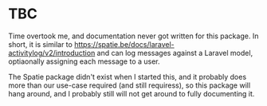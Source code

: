 TBC
===

Time overtook me, and documentation never got written for this package.
In short, it is similar to https://spatie.be/docs/laravel-activitylog/v2/introduction
and can log messages against a Laravel model, optiaonally assigning each message to a
user.

The Spatie package didn't exist when I started this, and it probably does more than
our use-case required (and still requiress), so this package will hang around, and I
probably still will not get around to fully documenting it.
